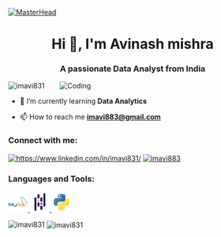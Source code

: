 [![MasterHead](https://storage.googleapis.com/gweb-cloudblog-publish/original_images/DataAnalytics.gif)](https://www.linkedin.com/in/imavi831/)
<h1 align="center">Hi 👋, I'm Avinash mishra</h1>
<h3 align="center">A passionate Data Analyst from India</h3>
<img align="right" alt="Coding" width="400" src="https://cdn.dribbble.com/users/1162077/screenshots/3848914/programmer.gif">

<p align="left"> <img src="https://komarev.com/ghpvc/?username=imavi831&label=Profile%20views&color=0e75b6&style=flat" alt="imavi831" /> </p>

- 🌱 I’m currently learning **Data Analytics**

- 📫 How to reach me **imavi883@gmail.com**

<h3 align="left">Connect with me:</h3>
<p align="left">
<a href="https://linkedin.com/in/https://www.linkedin.com/in/imavi831/" target="blank"><img align="center" src="https://raw.githubusercontent.com/rahuldkjain/github-profile-readme-generator/master/src/images/icons/Social/linked-in-alt.svg" alt="https://www.linkedin.com/in/imavi831/" height="30" width="40" /></a>
<a href="https://www.hackerrank.com/imavi883" target="blank"><img align="center" src="https://raw.githubusercontent.com/rahuldkjain/github-profile-readme-generator/master/src/images/icons/Social/hackerrank.svg" alt="imavi883" height="30" width="40" /></a>
</p>

<h3 align="left">Languages and Tools:</h3>
<p align="left"> <a href="https://www.mysql.com/" target="_blank" rel="noreferrer"> <img src="https://raw.githubusercontent.com/devicons/devicon/master/icons/mysql/mysql-original-wordmark.svg" alt="mysql" width="40" height="40"/> </a> <a href="https://pandas.pydata.org/" target="_blank" rel="noreferrer"> <img src="https://raw.githubusercontent.com/devicons/devicon/2ae2a900d2f041da66e950e4d48052658d850630/icons/pandas/pandas-original.svg" alt="pandas" width="40" height="40"/> </a> <a href="https://www.python.org" target="_blank" rel="noreferrer"> <img src="https://raw.githubusercontent.com/devicons/devicon/master/icons/python/python-original.svg" alt="python" width="40" height="40"/> </a> </p>

<p><img align="left" src="https://github-readme-stats.vercel.app/api/top-langs?username=imavi831&show_icons=true&locale=en&layout=compact" alt="imavi831" /></p>

<p>&nbsp;<img align="center" src="https://github-readme-stats.vercel.app/api?username=imavi831&show_icons=true&locale=en" alt="imavi831" /></p>
